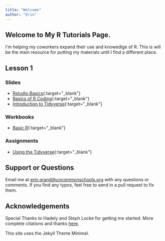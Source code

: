 ```yaml
---
title: "Welcome"
author: "Erin"
---
```



## Welcome to My R Tutorials Page.
I'm helping my coworkers expand their use and knowedlge of R. This is will be the main resource for putting my materials until I find a different place.

## Lesson 1
### Slides
- [Rstudio Basics](Lesson1/slides/intro_to_Rstudio_slides.html){:target="_blank"}
- [Basics of R Coding](Lesson1/slides/introtoR_basics_slides.html){:target="_blank"}
- [Introduction to Tidyverse](Lesson1/slides/introR_part2_slides.html){:target="_blank"}

### Workbooks
- [Basic R](Lesson1/introtoR.nb.html){:target="_blank"}

### Assignments
- [Using the Tidyverse](Lesson1/Assignment/assignment_2.R){:target="_blank"}

## Support or Questions
Email me at erin.grand@uncommonschools.org with any questions or comments. If you find any typos, feel free to send in a pull request to fix them. 

## Acknowledgements
Special Thanks to Hadely and Steph Locke for getting me started. More complete citations and thanks [here](acknowledgements.html).

This site uses the Jekyll Theme Minimal.
